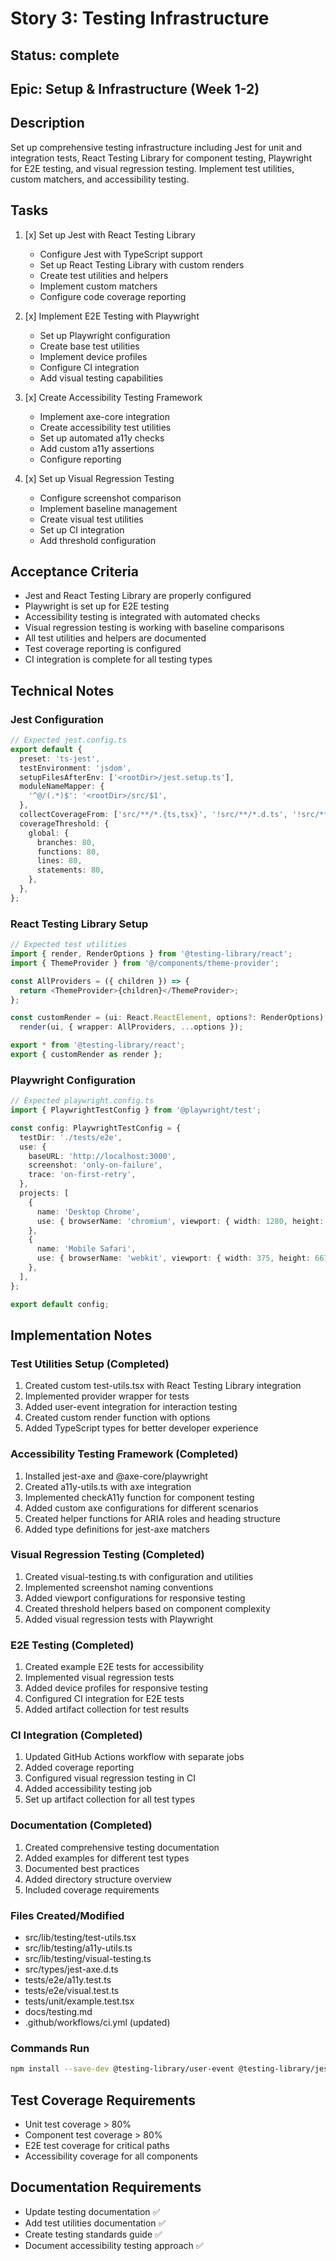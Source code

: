 # Story 3: Testing Infrastructure

## Status: complete

## Epic: Setup & Infrastructure (Week 1-2)

## Description

Set up comprehensive testing infrastructure including Jest for unit and integration tests, React Testing Library for component testing, Playwright for E2E testing, and visual regression testing. Implement test utilities, custom matchers, and accessibility testing.

## Tasks

1. [x] Set up Jest with React Testing Library

   - Configure Jest with TypeScript support
   - Set up React Testing Library with custom renders
   - Create test utilities and helpers
   - Implement custom matchers
   - Configure code coverage reporting

2. [x] Implement E2E Testing with Playwright

   - Set up Playwright configuration
   - Create base test utilities
   - Implement device profiles
   - Configure CI integration
   - Add visual testing capabilities

3. [x] Create Accessibility Testing Framework

   - Implement axe-core integration
   - Create accessibility test utilities
   - Set up automated a11y checks
   - Add custom a11y assertions
   - Configure reporting

4. [x] Set up Visual Regression Testing
   - Configure screenshot comparison
   - Implement baseline management
   - Create visual test utilities
   - Set up CI integration
   - Add threshold configuration

## Acceptance Criteria

- Jest and React Testing Library are properly configured
- Playwright is set up for E2E testing
- Accessibility testing is integrated with automated checks
- Visual regression testing is working with baseline comparisons
- All test utilities and helpers are documented
- Test coverage reporting is configured
- CI integration is complete for all testing types

## Technical Notes

### Jest Configuration

```typescript
// Expected jest.config.ts
export default {
  preset: 'ts-jest',
  testEnvironment: 'jsdom',
  setupFilesAfterEnv: ['<rootDir>/jest.setup.ts'],
  moduleNameMapper: {
    '^@/(.*)$': '<rootDir>/src/$1',
  },
  collectCoverageFrom: ['src/**/*.{ts,tsx}', '!src/**/*.d.ts', '!src/**/*.stories.{ts,tsx}'],
  coverageThreshold: {
    global: {
      branches: 80,
      functions: 80,
      lines: 80,
      statements: 80,
    },
  },
};
```

### React Testing Library Setup

```typescript
// Expected test utilities
import { render, RenderOptions } from '@testing-library/react';
import { ThemeProvider } from '@/components/theme-provider';

const AllProviders = ({ children }) => {
  return <ThemeProvider>{children}</ThemeProvider>;
};

const customRender = (ui: React.ReactElement, options?: RenderOptions) =>
  render(ui, { wrapper: AllProviders, ...options });

export * from '@testing-library/react';
export { customRender as render };
```

### Playwright Configuration

```typescript
// Expected playwright.config.ts
import { PlaywrightTestConfig } from '@playwright/test';

const config: PlaywrightTestConfig = {
  testDir: './tests/e2e',
  use: {
    baseURL: 'http://localhost:3000',
    screenshot: 'only-on-failure',
    trace: 'on-first-retry',
  },
  projects: [
    {
      name: 'Desktop Chrome',
      use: { browserName: 'chromium', viewport: { width: 1280, height: 720 } },
    },
    {
      name: 'Mobile Safari',
      use: { browserName: 'webkit', viewport: { width: 375, height: 667 } },
    },
  ],
};

export default config;
```

## Implementation Notes

### Test Utilities Setup (Completed)

1. Created custom test-utils.tsx with React Testing Library integration
2. Implemented provider wrapper for tests
3. Added user-event integration for interaction testing
4. Created custom render function with options
5. Added TypeScript types for better developer experience

### Accessibility Testing Framework (Completed)

1. Installed jest-axe and @axe-core/playwright
2. Created a11y-utils.ts with axe integration
3. Implemented checkA11y function for component testing
4. Added custom axe configurations for different scenarios
5. Created helper functions for ARIA roles and heading structure
6. Added type definitions for jest-axe matchers

### Visual Regression Testing (Completed)

1. Created visual-testing.ts with configuration and utilities
2. Implemented screenshot naming conventions
3. Added viewport configurations for responsive testing
4. Created threshold helpers based on component complexity
5. Added visual regression tests with Playwright

### E2E Testing (Completed)

1. Created example E2E tests for accessibility
2. Implemented visual regression tests
3. Added device profiles for responsive testing
4. Configured CI integration for E2E tests
5. Added artifact collection for test results

### CI Integration (Completed)

1. Updated GitHub Actions workflow with separate jobs
2. Added coverage reporting
3. Configured visual regression testing in CI
4. Added accessibility testing job
5. Set up artifact collection for all test types

### Documentation (Completed)

1. Created comprehensive testing documentation
2. Added examples for different test types
3. Documented best practices
4. Added directory structure overview
5. Included coverage requirements

### Files Created/Modified

- src/lib/testing/test-utils.tsx
- src/lib/testing/a11y-utils.ts
- src/lib/testing/visual-testing.ts
- src/types/jest-axe.d.ts
- tests/e2e/a11y.test.ts
- tests/e2e/visual.test.ts
- tests/unit/example.test.tsx
- docs/testing.md
- .github/workflows/ci.yml (updated)

### Commands Run

```bash
npm install --save-dev @testing-library/user-event @testing-library/jest-dom jest-axe @axe-core/playwright @types/jest-axe --legacy-peer-deps
```

## Test Coverage Requirements

- Unit test coverage > 80%
- Component test coverage > 80%
- E2E test coverage for critical paths
- Accessibility coverage for all components

## Documentation Requirements

- Update testing documentation ✅
- Add test utilities documentation ✅
- Create testing standards guide ✅
- Document accessibility testing approach ✅
